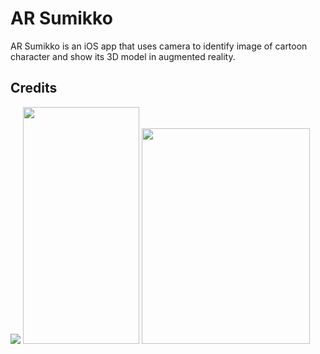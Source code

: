 #  AR Sumikko
AR Sumikko is an iOS app that uses camera to identify image of cartoon character and show its 3D model in augmented reality.

## Credits

![](https://i.gyazo.com/1fde86d8c88172455022b447b6c2223d.gif)
<img src="https://i.gyazo.com/1fde86d8c88172455022b447b6c2223d.gif" width="186.5" height="379">
<img src="https://i.gyazo.com/b489503b2bc04c026e8b7be654117beb.png" width="268.5" height="344.5">





